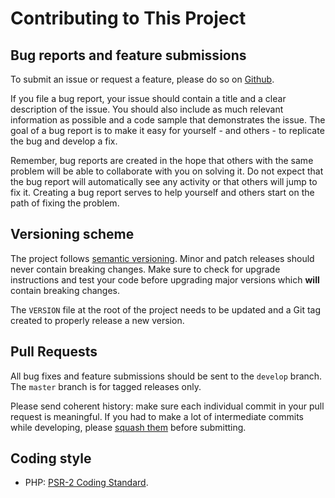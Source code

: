 # Contributing to This Project

## Bug reports and feature submissions

To submit an issue or request a feature, please do so on [Github](https://github.com/daun/processwire-dashboard/issues).

If you file a bug report, your issue should contain a title and a clear description of the issue. You should also include as much relevant information as possible and a code sample that demonstrates the issue. The goal of a bug report is to make it easy for yourself - and others - to replicate the bug and develop a fix.

Remember, bug reports are created in the hope that others with the same problem will be able to collaborate with you on solving it. Do not expect that the bug report will automatically see any activity or that others will jump to fix it. Creating a bug report serves to help yourself and others start on the path of fixing the problem.

## Versioning scheme

The project follows [semantic versioning](https://semver.org/). Minor and patch releases should never contain breaking changes. Make sure to check for upgrade instructions and test your code before upgrading major versions which **will** contain breaking changes.

The `VERSION` file at the root of the project needs to be updated and a Git tag created to properly release a new version.

## Pull Requests

All bug fixes and feature submissions should be sent to the `develop` branch. The `master` branch is for tagged releases only.

Please send coherent history: make sure each individual commit in your pull request is meaningful. If you had to make a lot of intermediate commits while developing, please [squash them](http://www.git-scm.com/book/en/v2/Git-Tools-Rewriting-History#Changing-Multiple-Commit-Messages) before submitting.

## Coding style

- PHP: [PSR-2 Coding Standard](https://github.com/php-fig/fig-standards/blob/master/accepted/PSR-2-coding-style-guide.md).
